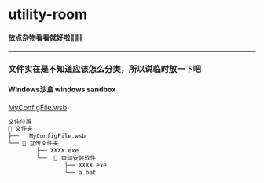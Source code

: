 # utility-room

#### 放点杂物看看就好啦🤣🤣🤣
---------
### 文件实在是不知道应该怎么分类，所以说临时放一下吧

#### Windows沙盒 windows sandbox
[MyConfigFile.wsb](./windows%20sandbox/MyConfigFile.wsb)

```markdown
文件位置
📁 文件夹
├──   MyConfigFile.wsb
└── 📁 互传文件夹
        ├── XXXX.exe
        └──  📁 自动安装软件
                ├── XXXX.exe
                └── a.bat
```